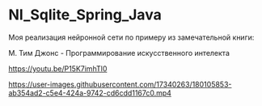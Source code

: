 # NI_Sqlite_Spring_Java

Моя реализация нейронной сети по примеру из замечательной книги: 

М. Тим Джонс - Программирование искусственного интелекта

https://youtu.be/P15K7imhTl0

https://user-images.githubusercontent.com/17340263/180105853-ab354ad2-c5e4-424a-9742-cd6cdd1167c0.mp4
